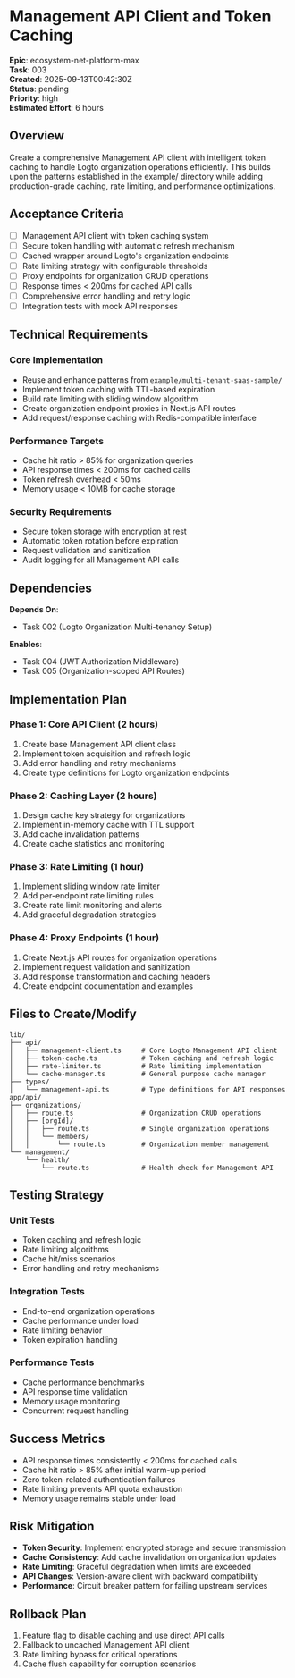 # Management API Client and Token Caching

**Epic**: ecosystem-net-platform-max  
**Task**: 003  
**Created**: 2025-09-13T00:42:30Z  
**Status**: pending  
**Priority**: high  
**Estimated Effort**: 6 hours  

## Overview

Create a comprehensive Management API client with intelligent token caching to handle Logto organization operations efficiently. This builds upon the patterns established in the example/ directory while adding production-grade caching, rate limiting, and performance optimizations.

## Acceptance Criteria

- [ ] Management API client with token caching system
- [ ] Secure token handling with automatic refresh mechanism
- [ ] Cached wrapper around Logto's organization endpoints
- [ ] Rate limiting strategy with configurable thresholds
- [ ] Proxy endpoints for organization CRUD operations
- [ ] Response times < 200ms for cached API calls
- [ ] Comprehensive error handling and retry logic
- [ ] Integration tests with mock API responses

## Technical Requirements

### Core Implementation
- Reuse and enhance patterns from `example/multi-tenant-saas-sample/`
- Implement token caching with TTL-based expiration
- Build rate limiting with sliding window algorithm
- Create organization endpoint proxies in Next.js API routes
- Add request/response caching with Redis-compatible interface

### Performance Targets
- Cache hit ratio > 85% for organization queries
- API response times < 200ms for cached calls
- Token refresh overhead < 50ms
- Memory usage < 10MB for cache storage

### Security Requirements
- Secure token storage with encryption at rest
- Automatic token rotation before expiration
- Request validation and sanitization
- Audit logging for all Management API calls

## Dependencies

**Depends On**: 
- Task 002 (Logto Organization Multi-tenancy Setup)

**Enables**:
- Task 004 (JWT Authorization Middleware)
- Task 005 (Organization-scoped API Routes)

## Implementation Plan

### Phase 1: Core API Client (2 hours)
1. Create base Management API client class
2. Implement token acquisition and refresh logic
3. Add error handling and retry mechanisms
4. Create type definitions for Logto organization endpoints

### Phase 2: Caching Layer (2 hours)
1. Design cache key strategy for organizations
2. Implement in-memory cache with TTL support
3. Add cache invalidation patterns
4. Create cache statistics and monitoring

### Phase 3: Rate Limiting (1 hour)
1. Implement sliding window rate limiter
2. Add per-endpoint rate limiting rules
3. Create rate limit monitoring and alerts
4. Add graceful degradation strategies

### Phase 4: Proxy Endpoints (1 hour)
1. Create Next.js API routes for organization operations
2. Implement request validation and sanitization
3. Add response transformation and caching headers
4. Create endpoint documentation and examples

## Files to Create/Modify

```
lib/
├── api/
│   ├── management-client.ts     # Core Logto Management API client
│   ├── token-cache.ts           # Token caching and refresh logic
│   ├── rate-limiter.ts          # Rate limiting implementation
│   └── cache-manager.ts         # General purpose cache manager
├── types/
│   └── management-api.ts        # Type definitions for API responses
app/api/
├── organizations/
│   ├── route.ts                 # Organization CRUD operations
│   ├── [orgId]/
│   │   ├── route.ts             # Single organization operations
│   │   └── members/
│   │       └── route.ts         # Organization member management
└── management/
    └── health/
        └── route.ts             # Health check for Management API
```

## Testing Strategy

### Unit Tests
- Token caching and refresh logic
- Rate limiting algorithms
- Cache hit/miss scenarios
- Error handling and retry mechanisms

### Integration Tests
- End-to-end organization operations
- Cache performance under load
- Rate limiting behavior
- Token expiration handling

### Performance Tests
- Cache performance benchmarks
- API response time validation
- Memory usage monitoring
- Concurrent request handling

## Success Metrics

- API response times consistently < 200ms for cached calls
- Cache hit ratio > 85% after initial warm-up period
- Zero token-related authentication failures
- Rate limiting prevents API quota exhaustion
- Memory usage remains stable under load

## Risk Mitigation

- **Token Security**: Implement encrypted storage and secure transmission
- **Cache Consistency**: Add cache invalidation on organization updates
- **Rate Limiting**: Graceful degradation when limits are exceeded
- **API Changes**: Version-aware client with backward compatibility
- **Performance**: Circuit breaker pattern for failing upstream services

## Rollback Plan

1. Feature flag to disable caching and use direct API calls
2. Fallback to uncached Management API client
3. Rate limiting bypass for critical operations
4. Cache flush capability for corruption scenarios